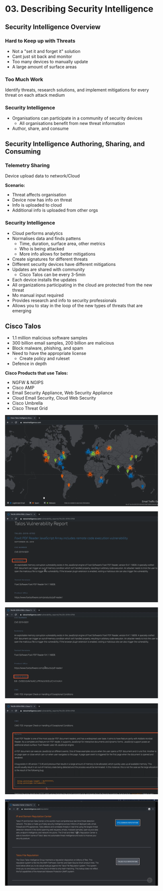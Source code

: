 # 03. Describing Security Intelligence

## Security Intelligence Overview

### Hard to Keep up with Threats

* Not a "set it and forget it" solution
* Cant just sit back and monitor
* Too many devices to manually update
* A large amount of surface areas

### Too Much Work

Identify threats, research solutions, and implement mitigations for every threat on each attack medium

### Security Intelligence

* Organisations can participate in a community of security devices
  * All organisations benefit from new threat information
* Author, share, and consume

## Security Intelligence Authoring, Sharing, and Consuming

### Telemetry Sharing

Device upload data to network/Cloud

**Scenario:**

* Threat affects organisation
* Device now has info on threat
* Info is uploaded to cloud
* Additional info is uploaded from other orgs

### Security Intelligence

* Cloud performs analytics
* Normalises data and finds pattens
  * Time, duration, surface area, other metrics
  * Who is being attacked
  * More info allows for better mitigations
* Create signatures for different threats
* Different security devices have different mitigations
* Updates are shared with community
  * Cisco Talos can be every 3-5min
* Each device installs the updates
* All organizations participating in the cloud are protected from the new threat
* Mo manual input required
* Provides research and info to security professionals
* Allows you to stay in the loop of the new types of threats that are emerging

## Cisco Talos

* 1.1 million malicious software samples
* 300 billion email samples, 200 billion are malicious
* Block malware, phishing, and spam
* Need to have the appropriate license
  * Create policy and ruleset
* Defence in depth

**Cisco Products that use Talos:**

* NGFW & NGIPS
* Cisco AMP
* Email Security Appliance, Web Security Appliance
* Cloud Email Security, Cloud Web Security
* Cisco Umbrella
* Cisco Threat Grid

![Here you can see Legitimate Email, Spam &amp; Malware colour-coded](images/talos1.png)

![Vulnerability Reports showing summary of the report](images/talos2.png)

![Vulnerability Reports showing the severity of threat](images/talos3.png)

![Vulnerability Reports showing details of how threat works](images/talos4.png)

![See the reputation for different things, like IP and Domain Reputation and File Reputation](images/talos5.png)

